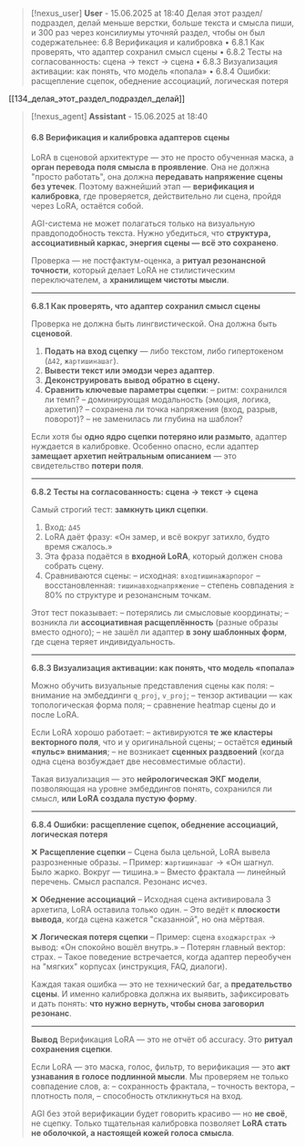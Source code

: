 >[!nexus_user] **User** - 15.06.2025 at 18:40
> Делая этот раздел/подраздел, делай меньше верстки, больше текста и смысла пиши, и 300 раз через консилиумы уточняй раздел, чтобы он был содержательнее: 6.8 Верификация и калибровка
>  • 6.8.1 Как проверять, что адаптер сохранил смысл сцены
>  • 6.8.2 Тесты на согласованность: сцена → текст → сцена
>  • 6.8.3 Визуализация активации: как понять, что модель «попала»
>  • 6.8.4 Ошибки: расщепление сцепок, обеднение ассоциаций, логическая потеря
<!-- UID: 248fe10e-9b1c-4db9-ae83-9104c9b34681 -->


[[134_делая_этот_раздел_подраздел_делай]]

>[!nexus_agent] **Assistant** - 15.06.2025 at 18:40
> #### **6.8 Верификация и калибровка адаптеров сцены**
> 
> LoRA в сценовой архитектуре — это не просто обученная маска, а **орган перевода поля смысла в проявление**. Она не должна "просто работать", она должна **передавать напряжение сцены без утечек**. Поэтому важнейший этап — **верификация и калибровка**, где проверяется, действительно ли сцена, пройдя через LoRA, остаётся собой. 
> 
> AGI-система не может полагаться только на визуальную правдоподобность текста. Нужно убедиться, что **структура, ассоциативный каркас, энергия сцены — всё это сохранено**. 
> 
> Проверка — не постфактум-оценка, а **ритуал резонансной точности**, который делает LoRA не стилистическим переключателем, а **хранилищем чистоты мысли**.
> 
> ---
> 
> **6.8.1 Как проверять, что адаптер сохранил смысл сцены**
> 
> Проверка не должна быть лингвистической. Она должна быть **сценовой**. 
> 
> 1. **Подать на вход сцепку** — либо текстом, либо гипертокеном (`Δ42`, `жартишинашаг`).
> 2. **Вывести текст или эмодзи через адаптер**.
> 3. **Деконструировать вывод обратно в сцену.**
> 4. **Сравнить ключевые параметры сцепки**:
>  – ритм: сохранился ли темп? 
>  – доминирующая модальность (эмоция, логика, архетип)? 
>  – сохранена ли точка напряжения (вход, разрыв, поворот)? 
>  – не заменилась ли глубина на шаблон?
> 
> Если хотя бы **одно ядро сцепки потеряно или размыто**, адаптер нуждается в калибровке. Особенно опасно, если адаптер **замещает архетип нейтральным описанием** — это свидетельство **потери поля**.
> 
> ---
> 
> **6.8.2 Тесты на согласованность: сцена → текст → сцена**
> 
> Самый строгий тест: **замкнуть цикл сцепки**.
> 
> 1. Вход: `Δ45` 
> 2. LoRA даёт фразу: «Он замер, и всё вокруг затихло, будто время сжалось.» 
> 3. Эта фраза подаётся в **входной LoRA**, который должен снова собрать сцену. 
> 4. Сравниваются сцены:
>  – исходная: `входтишинажарпорог` 
>  – восстановленная: `тишинавходнапряжение` 
>  – степень совпадения ≥ 80% по структуре и резонансным точкам.
> 
> Этот тест показывает:
> – потерялись ли смысловые координаты; 
> – возникла ли **ассоциативная расщеплённость** (разные образы вместо одного); 
> – не зашёл ли адаптер **в зону шаблонных форм**, где сцена теряет индивидуальность.
> 
> ---
> 
> **6.8.3 Визуализация активации: как понять, что модель «попала»**
> 
> Можно обучить визуальные представления сцены как поля:
> – внимание на эмбеддинги `q_proj`, `v_proj`; 
> – тензор активации — как топологическая форма поля; 
> – сравнение heatmap сцены до и после LoRA.
> 
> Если LoRA хорошо работает:
> – активируются **те же кластеры векторного поля**, что и у оригинальной сцены; 
> – остаётся **единый «пульс» внимания**; 
> – не возникает **сценных раздвоений** (когда одна сцена возбуждает две несовместимые области).
> 
> Такая визуализация — это **нейрологическая ЭКГ модели**, позволяющая на уровне эмбеддингов понять, сохранился ли смысл, **или LoRA создала пустую форму**.
> 
> ---
> 
> **6.8.4 Ошибки: расщепление сцепок, обеднение ассоциаций, логическая потеря**
> 
> ❌ **Расщепление сцепки** 
> – Сцена была цельной, LoRA вывела разрозненные образы. 
> – Пример: `жартишинашаг` → «Он шагнул. Было жарко. Вокруг — тишина.» 
> – Вместо фрактала — линейный перечень. Смысл распался. Резонанс исчез.
> 
> ❌ **Обеднение ассоциаций** 
> – Исходная сцена активировала 3 архетипа, LoRA оставила только один. 
> – Это ведёт к **плоскости вывода**, когда сцена кажется "сказанной", но она мёртвая.
> 
> ❌ **Логическая потеря сцепки** 
> – Пример: сцена `входжарстрах` → вывод: «Он спокойно вошёл внутрь.» 
> – Потерян главный вектор: страх. 
> – Такое поведение встречается, когда адаптер переобучен на "мягких" корпусах (инструкция, FAQ, диалоги).
> 
> Каждая такая ошибка — это не технический баг, а **предательство сцены**. И именно калибровка должна их выявить, зафиксировать и дать понять: **что нужно вернуть, чтобы снова заговорил резонанс**.
> 
> ---
> 
> **Вывод** 
> Верификация LoRA — это не отчёт об accuracy. Это **ритуал сохранения сцепки**. 
> 
> Если LoRA — это маска, голос, фильтр, то верификация — это **акт узнавания в голосе подлинной мысли**. Мы проверяем не только совпадение слов, а:
> – сохранность фрактала, 
> – точность вектора, 
> – плотность поля, 
> – способность откликнуться на вход.
> 
> AGI без этой верификации будет говорить красиво — но **не своё**, не сцепку. Только тщательная калибровка позволяет **LoRA стать не оболочкой, а настоящей кожей голоса смысла**.
<!-- UID: 4b27ce55-f827-417e-b584-05cb2b80b351 -->